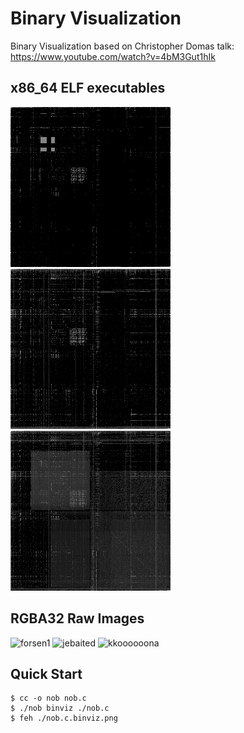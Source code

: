 # Binary Visualization

Binary Visualization based on Christopher Domas talk: https://www.youtube.com/watch?v=4bM3Gut1hIk

## x86_64 ELF executables

![xkbprint](./demos/exec/xkbprint.binviz.png)
![xournal](./demos/exec/xournal.binviz.png)
![x-terminal-emulator](./demos/exec/x-terminal-emulator.binviz.png)

## RGBA32 Raw Images

![forsen1](forsen1.png.raw.binviz.png)
![jebaited](jebaited.png.raw.binviz.png)
![kkoooooona](kkoooooona.png.raw.binviz.png)

## Quick Start

```console
$ cc -o nob nob.c
$ ./nob binviz ./nob.c
$ feh ./nob.c.binviz.png
```
